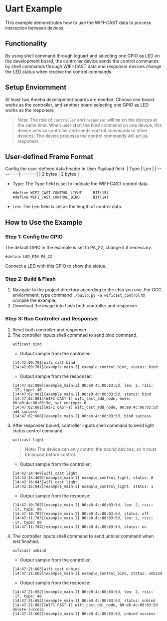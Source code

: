 # Uart Example

This example demonstrates how to use the WIFI-CAST data to process interaction between devices.

## Functionality

By using shell command through loguart and selecting one GPIO as LED on the development board, the controller device sends the control commands by shell commands through WIFI-CAST data and responser devices change the LED status when receive the control commands.

## Setup Enviornment

At least two Ameba development boards are needed. Choose one board works as the controller, and another board selecting one GPIO as LED works as the responser.

> Note: The role of `controller` and `responser` will be on the devices at the same time. When user start the bind command on one device, this device acts as controller and sends control commands to other devices. The device processs the control commands will act as responser. 

## User-defined Frame Format

Config the user-defined data header in User Payload field.
|   Type   |   Len   | 
|:--------:|:-------:|
|  2 bytes | 2 bytes |
* Type: The Type field is set to indicate the WIFI-CAST control data.
    ```
    #define WIFI_CAST_CONTROL_LIGHT		BIT(15)
    #define WIFI_CAST_CONTROL_BIND		BIT(14)
    ```
* Len: The Len field is set as the length of control data.

## How to Use the Example

### Step 1: Config the GPIO

The default GPIO in the example is set to PA_22, change it if necessary.
```
#define LED_PIN	PA_22
```
Connect a LED with this GPIO to show the status.

### Step 2: Build & Flash

1. Navigate to the project directory according to the chip you use. For GCC enviornment, type command `./build.py -a wificast_control` to compile the example.
2. Download the image into flash both controller and responser.

### Step 3: Run Controller and Responser

1. Reset both controller and responser.
2. The controller inputs shell commnad to send bind command.
    ```
    wificast bind
    ```
    * Output sample from the controller:
    ```
    [14:42:09:701]wifi_cast bind
    [14:42:09:701][example_main-I] example_control_bind, status: bind
    ```
    * Output sample from the responser:
    ```
    [14:47:02:080][example_main-I] 00:e0:4c:00:03:5d, len: 2, rssi: -17, type: 40
    [14:47:02:081][example_main-I] 00:e0:4c:00:03:5d, status: bind
    [14:47:02:081][WIFI CAST-I] wifi_cast_add_node, node: 00:e0:4c:00:03:5d, set encrypt: 0
    [14:47:02:081][WIFI CAST-I] wifi_cast_add_node, 00:e0:4c:00:03:5d add success
    [14:47:02:088][example_main-I] 00:e0:4c:00:03:5d, bind success
    ```
3. After responser bound, controller inputs shell command to send light status control command.
    ```
    wificast light
    ```
    > Note: The device can only control the bound devices, so it must be bound before control.
    * Output sample from the controller:
    ```
    [14:42:14:469]wifi_cast light
    [14:42:14:469][example_main-I] example_control_light, status: 0
    [14:42:16:043]wifi_cast light
    [14:42:16:043][example_main-I] example_control_light, status: 1
    ```
    * Output sample from the response:
    ```
    [14:47:10:707][example_main-I] 00:e0:4c:00:03:5d, len: 2, rssi: -17, type: 80
    [14:47:10:707][example_main-I] 00:e0:4c:00:03:5d, status: off
    [14:47:11:783][example_main-I] 00:e0:4c:00:03:5d, len: 2, rssi: -17, type: 80
    [14:47:11:784][example_main-I] 00:e0:4c:00:03:5d, status: on
    ```
4. The controller inputs shell command to send unbind command when test finished.
    ```
    wificast unbind
    ```
    * Output sample from the controller:
    ```
    [14:47:21:663]wifi_cast unbind
    [14:47:21:663][example_main-I] example_control_bind, status: unbind
    ```
    * Output sample from the response:
    ```
    [14:47:21:652][example_main-I] 00:e0:4c:00:03:5d, len: 2, rssi: -17, type: 40
    [14:47:21:652][example_main-I] 00:e0:4c:00:03:5d, status: unbind
    [14:47:21:662][WIFI CAST-I] wifi_cast_del_node, 00:e0:4c:00:03:5d delete success
    [14:47:21:662][example_main-I] 00:e0:4c:00:03:5d, unbind success
    ```